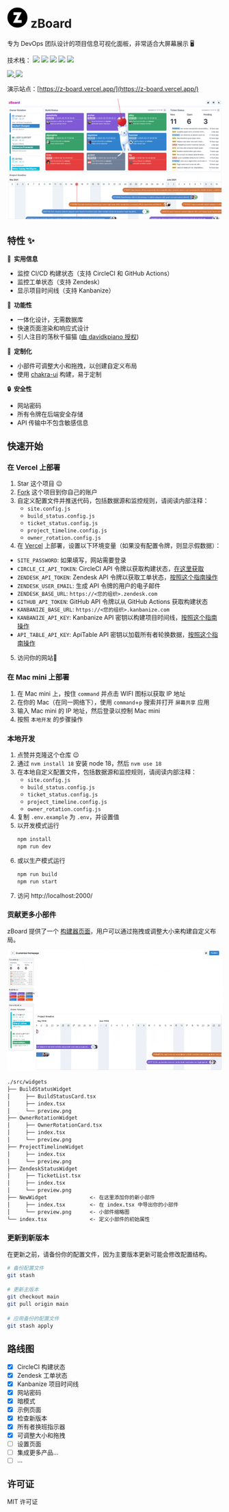 <h1><img src="https://raw.githubusercontent.com/Cyronlee/zBoard/main/public/favicon.ico" width="48" height="48"> zBoard</h1>

专为 DevOps 团队设计的项目信息可视化面板，非常适合大屏幕展示 🖥️

技术栈：
![](https://img.shields.io/badge/Next.js-000000?style=flat-square&logo=nextdotjs&logoColor=white)
![](https://img.shields.io/badge/React-377DA0?style=flat-square&logo=react&logoColor=white)
![](https://img.shields.io/badge/Chakra_UI-319795?style=flat-square&logo=chakraui&logoColor=white)
![](https://img.shields.io/badge/TypeScript-3178C6?style=flat-square&logo=typescript&logoColor=white)
![](https://img.shields.io/badge/Vercel-000000?style=flat-square&logo=vercel&logoColor=white)

<p>
  <a aria-label="GitHub package.json 版本" href="https://github.com/Cyronlee/zBoard/releases" title="GitHub package.json 版本">
    <img src="https://img.shields.io/github/package-json/v/cyronlee/zboard?style=for-the-badge"> 
  </a>
  <a aria-label="构建状态" href="#" title="构建状态">
    <img src="https://img.shields.io/github/deployments/Cyronlee/zBoard/Production?logo=Vercel&style=for-the-badge"> 
  </a>
</p>

演示站点：[https://z-board.vercel.app/](https://z-board.vercel.app/)

![](https://github.com/Cyronlee/zBoard/blob/v2.0.0/docs/screenshots/dashboard.png?raw=true)

## 特性 ✨

**🚀 &nbsp;实用信息**

- 监控 CI/CD 构建状态（支持 CircleCI 和 GitHub Actions）
- 监控工单状态（支持 Zendesk）
- 显示项目时间线（支持 Kanbanize）

**🚙 &nbsp;功能性**

- 一体化设计，无需数据库
- 快速页面渲染和响应式设计
- 引人注目的荡秋千猫猫 ([由 davidkpiano 授权](https://codepen.io/davidkpiano/pen/Xempjq))

**🎨 &nbsp;定制化**

- 小部件可调整大小和拖拽，以创建自定义布局
- 使用 [chakra-ui](https://chakra-ui.com/getting-started) 构建，易于定制

**🔒 &nbsp;安全性**

- 网站密码
- 所有令牌在后端安全存储
- API 传输中不包含敏感信息

## 快速开始

### 在 Vercel 上部署

1. Star 这个项目 😉
2. [Fork](https://github.com/Cyronlee/zBoard/fork) 这个项目到你自己的账户
3. 自定义配置文件并推送代码，包括数据源和监控规则，请阅读内部注释：
    - `site.config.js`
    - `build_status.config.js`
    - `ticket_status.config.js`
    - `project_timeline.config.js`
    - `owner_rotation.config.js`
4. 在 [Vercel](https://vercel.com) 上部署，设置以下环境变量（如果没有配置令牌，则显示假数据）：

- `SITE_PASSWORD`: 如果填写，网站需要登录
- `CIRCLE_CI_API_TOKEN`: CircleCI API 令牌以获取构建状态，[在这里获取](https://app.circleci.com/settings/user/tokens)
- `ZENDESK_API_TOKEN`: Zendesk API
  令牌以获取工单状态，[按照这个指南操作](https://support.zendesk.com/hc/en-us/articles/4408889192858-Generating-a-new-API-token)
- `ZENDESK_USER_EMAIL`: 生成 API 令牌的用户的电子邮件
- `ZENDESK_BASE_URL`: `https://<您的组织>.zendesk.com`
- `GITHUB_API_TOKEN`: GitHub API 令牌以从 GitHub Actions 获取构建状态
- `KANBANIZE_BASE_URL`: `https://<您的组织>.kanbanize.com`
- `KANBANIZE_API_KEY`: Kanbanize API 密钥以构建项目时间线，[按照这个指南操作](https://kanbanize.com/api)
- `API_TABLE_API_KEY`: ApiTable API
  密钥以加载所有者轮换数据，[按照这个指南操作](https://developers.apitable.com/api/quick-start#step-1-get-api-token)

5. 访问你的网站🎉

### 在 Mac mini 上部署

1. 在 Mac mini 上，按住 `command` 并点击 WIFI 图标以获取 IP 地址
2. 在你的 Mac（在同一网络下），使用 `command`+`p` 搜索并打开 `屏幕共享` 应用
3. 输入 Mac mini 的 IP 地址，然后登录以控制 Mac mini
4. 按照 `本地开发` 的步骤操作

### 本地开发

1. 点赞并克隆这个仓库 😉
2. 通过 `nvm install 18` 安装 node 18，然后 `nvm use 18`
3. 在本地自定义配置文件，包括数据源和监控规则，请阅读内部注释：
    - `site.config.js`
    - `build_status.config.js`
    - `ticket_status.config.js`
    - `project_timeline.config.js`
    - `owner_rotation.config.js`
4. 复制 `.env.example` 为 `.env`，并设置值
5. 以开发模式运行
   ```bash
   npm install
   npm run dev
   ```
6. 或以生产模式运行
   ```bash
   npm run build
   npm run start
   ```
7. 访问 http://localhost:2000/

### 贡献更多小部件

zBoard 提供了一个 [构建器页面](https://z-board.vercel.app/builder)，用户可以通过拖拽或调整大小来构建自定义布局。

![](https://github.com/Cyronlee/zBoard/blob/v2.0.0/docs/screenshots/builder.gif?raw=true)

```txt
./src/widgets
├── BuildStatusWidget
│     ├── BuildStatusCard.tsx
│     ├── index.tsx
│     └── preview.png
├── OwnerRotationWidget
│     ├── OwnerRotationCard.tsx
│     ├── index.tsx
│     └── preview.png
├── ProjectTimelineWidget
│     ├── index.tsx
│     └── preview.png
├── ZendeskStatusWidget
│     ├── TicketList.tsx
│     ├── index.tsx
│     └── preview.png
├── NewWidget              <- 在这里添加你的新小部件
│     ├── index.tsx        <- 在 index.tsx 中导出你的小部件
│     └── preview.png      <- 小部件缩略图
└── index.tsx              <- 定义小部件的初始属性
```

### 更新到新版本

在更新之前，请备份你的配置文件，因为主要版本更新可能会修改配置结构。

```bash
# 备份配置文件
git stash

# 更新主版本
git checkout main
git pull origin main

# 应用备份的配置文件
git stash apply
```

## 路线图

- [x] CircleCI 构建状态
- [x] Zendesk 工单状态
- [x] Kanbanize 项目时间线
- [x] 网站密码
- [x] 暗模式
- [x] 示例页面
- [x] 检查新版本
- [x] 所有者换班指示器
- [x] 可调整大小和拖拽
- [ ] 设置页面
- [ ] 集成更多产品...
- [ ] ...

## 许可证

MIT 许可证
